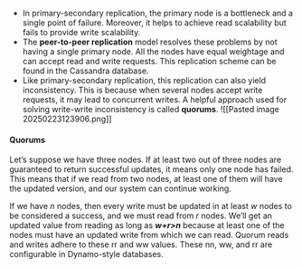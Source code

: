 - In primary-secondary replication, the primary node is a bottleneck and a single point of failure. Moreover, it helps to achieve read scalability but fails to provide write scalability. 
- The **peer-to-peer replication** model resolves these problems by not having a single primary node. All the nodes have equal weightage and can accept read and write requests. This replication scheme can be found in the Cassandra database.
- Like primary-secondary replication, this replication can also yield inconsistency. This is because when several nodes accept write requests, it may lead to concurrent writes. A helpful approach used for solving write-write inconsistency is called **quorums**.
![[Pasted image 20250223123906.png]]

#### Quorums
Let’s suppose we have three nodes. If at least two out of three nodes are guaranteed to return successful updates, it means only one node has failed. This means that if we read from two nodes, at least one of them will have the updated version, and our system can continue working.

If we have *n* nodes, then every write must be updated in at least *w* nodes to be considered a success, and we must read from *r* nodes. We’ll get an updated value from reading as long as ***w+r>n*** because at least one of the nodes must have an updated write from which we can read. Quorum reads and writes adhere to these rr and ww values. These nn, ww, and rr are configurable in Dynamo-style databases.